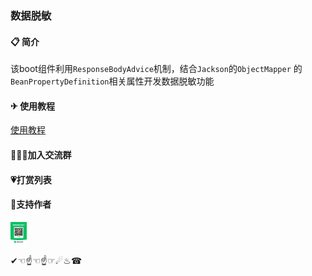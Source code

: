 ### 数据脱敏

#### 📋 简介

该boot组件利用<code>ResponseBodyAdvice</code>机制，结合<code>Jackson</code>的<code>ObjectMapper</code>
的`BeanPropertyDefinition`相关属性开发数据脱敏功能

#### ✈ 使用教程

[使用教程](https://data-masking.gitee.io/)

#### 👩‍👦‍👦加入交流群

#### 💗打赏列表

#### 💪支持作者

<img src="docs/images/wx_pay.jpg" alt="wx" style="zoom:20%;" width="128em" height="177em" />

✔☜☝☜☝☞☄♨☎



